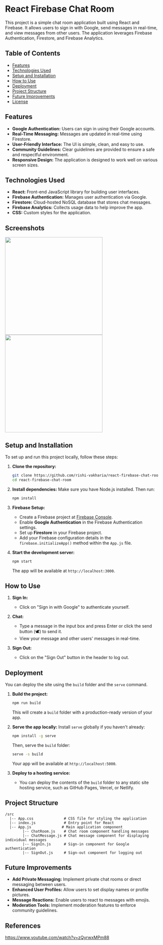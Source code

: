 # React Firebase Chat Room

This project is a simple chat room application built using React and Firebase. It allows users to sign in with Google, send messages in real-time, and view messages from other users. The application leverages Firebase Authentication, Firestore, and Firebase Analytics.

## Table of Contents

- [Features](#features)
- [Technologies Used](#technologies-used)
- [Setup and Installation](#setup-and-installation)
- [How to Use](#how-to-use)
- [Deployment](#deployment)
- [Project Structure](#project-structure)
- [Future Improvements](#future-improvements)
- [License](#license)

## Features

- **Google Authentication:** Users can sign in using their Google accounts.
- **Real-Time Messaging:** Messages are updated in real-time using Firestore.
- **User-Friendly Interface:** The UI is simple, clean, and easy to use.
- **Community Guidelines:** Clear guidelines are provided to ensure a safe and respectful environment.
- **Responsive Design:** The application is designed to work well on various screen sizes.

## Technologies Used

- **React:** Front-end JavaScript library for building user interfaces.
- **Firebase Authentication:** Manages user authentication via Google.
- **Firestore:** Cloud-hosted NoSQL database that stores chat messages.
- **Firebase Analytics:** Collects usage data to help improve the app.
- **CSS:** Custom styles for the application.

## Screenshots

<img src="./screenshots/Screenshot 2024-08-18 063822.png" width="320px" />

<img src="./screenshots/Screenshot 2024-08-18 064014.png" width="320px" />

## Setup and Installation

To set up and run this project locally, follow these steps:

1. **Clone the repository:**
   ```bash
   git clone https://github.com/rishi-vakharia/react-firebase-chat-room.git
   cd react-firebase-chat-room
   ```

2. **Install dependencies:**
   Make sure you have Node.js installed. Then run:
   ```bash
   npm install
   ```

3. **Firebase Setup:**
   - Create a Firebase project at [Firebase Console](https://console.firebase.google.com/).
   - Enable **Google Authentication** in the Firebase Authentication settings.
   - Set up **Firestore** in your Firebase project.
   - Add your Firebase configuration details in the `firebase.initializeApp()` method within the `App.js` file.

4. **Start the development server:**
   ```bash
   npm start
   ```
   The app will be available at `http://localhost:3000`.

## How to Use

1. **Sign In:**
   - Click on "Sign in with Google" to authenticate yourself.
   
2. **Chat:**
   - Type a message in the input box and press Enter or click the send button (🕊️) to send it.
   - View your message and other users' messages in real-time.

3. **Sign Out:**
   - Click on the "Sign Out" button in the header to log out.

## Deployment

You can deploy the site using the `build` folder and the `serve` command.

1. **Build the project:**

   ```bash
   npm run build
   ```

   This will create a `build` folder with a production-ready version of your app.

2. **Serve the app locally:**
   Install `serve` globally if you haven't already:

   ```bash
   npm install -g serve
   ```

   Then, serve the `build` folder:

   ```bash
   serve -s build
   ```

   Your app will be available at `http://localhost:5000`.

3. **Deploy to a hosting service:**

   - You can deploy the contents of the `build` folder to any static site hosting service, such as GitHub Pages, Vercel, or Netlify.

## Project Structure

```
/src         
  |-- App.css              # CSS file for styling the application
  |-- index.js             # Entry point for React
  |-- App.js			  # Main application component
        |-- ChatRoom.js    # Chat room component handling messages
        |-- ChatMessage.js # Chat message component for displaying individual messages
        |-- SignIn.js      # Sign-in component for Google authentication
        |-- SignOut.js     # Sign-out component for logging out
```

## Future Improvements

- **Add Private Messaging:** Implement private chat rooms or direct messaging between users.
- **Enhanced User Profiles:** Allow users to set display names or profile pictures.
- **Message Reactions:** Enable users to react to messages with emojis.
- **Moderation Tools:** Implement moderation features to enforce community guidelines.


## References

https://www.youtube.com/watch?v=zQyrwxMPm88

